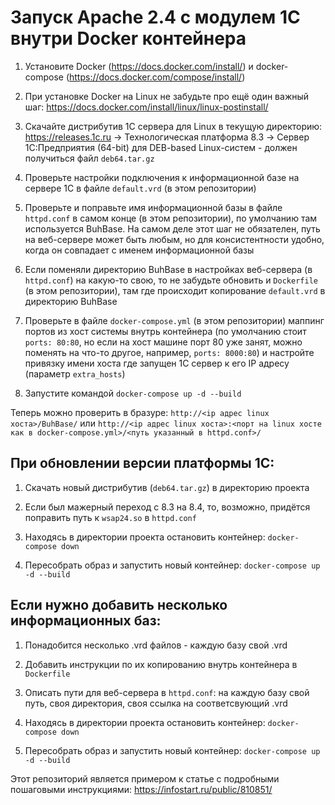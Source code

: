 # Запуск Apache 2.4 с модулем 1С внутри Docker контейнера

1. Установите Docker (https://docs.docker.com/install/) и docker-compose (https://docs.docker.com/compose/install/)

2. При установке Docker на Linux не забудьте про ещё один важный шаг: https://docs.docker.com/install/linux/linux-postinstall/

3. Скачайте дистрибутив 1С сервера для Linux в текущую директорию: https://releases.1c.ru -> Технологическая платформа 8.3 -> Cервер 1С:Предприятия (64-bit) для DEB-based Linux-систем - должен получиться файл `deb64.tar.gz`

4. Проверьте настройки подключения к информационной базе на сервере 1С в файле `default.vrd` (в этом репозитории)

5. Проверьте и поправьте имя информационной базы в файле `httpd.conf` в самом конце (в этом репозитории), по умолчанию там используется BuhBase. На самом деле этот шаг не обязателен, путь на веб-сервере может быть любым, но для консистентности удобно, когда он совпадает с именем информационной базы

6. Если поменяли директорию BuhBase в настройках веб-сервера (в `httpd.conf`) на какую-то свою, то не забудьте обновить и `Dockerfile` (в этом репозитории), там где происходит копирование `default.vrd` в директорию BuhBase

7. Проверьте в файле `docker-compose.yml` (в этом репозитории) маппинг портов из хост системы внутрь контейнера (по умолчанию стоит `ports: 80:80`, но если на хост машине порт 80 уже занят, можно поменять на что-то другое, например, `ports: 8000:80`) и настройте привязку имени хоста где запущен 1С сервер к его IP адресу (параметр `extra_hosts`)

8. Запустите командой `docker-compose up -d --build`

Теперь можно проверить в бразуре: `http://<ip адрес linux хоста>/BuhBase/` или  `http://<ip адрес linux хоста>:<порт на linux хосте как в docker-compose.yml>/<путь указанный в httpd.conf>/`


## При обновлении версии платформы 1C:
1. Скачать новый дистрибутив (`deb64.tar.gz`) в директорию проекта

2. Если был мажерный переход с 8.3 на 8.4, то, возможно, придётся поправить путь к `wsap24.so` в `httpd.conf`

3. Находясь в директории проекта остановить контейнер: `docker-compose down`

4. Пересобрать образ и запустить новый контейнер: `docker-compose up -d --build`

## Если нужно добавить несколько информационных баз:
1. Понадобится несколько .vrd файлов - каждую базу свой .vrd

2. Добавить инструкции по их копированию внутрь контейнера в `Dockerfile`

3. Описать пути для веб-сервера в `httpd.conf`: на каждую базу свой путь, своя директория, своя ссылка на соответсвующий .vrd

4. Находясь в директории проекта остановить контейнер: `docker-compose down`

5. Пересобрать образ и запустить новый контейнер: `docker-compose up -d --build`

Этот репозиторий является примером к статье с подробными пошаговыми инструкциями: https://infostart.ru/public/810851/
